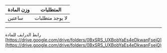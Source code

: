 | وزن المادة | المتطلبات |
|---|---|
| ساعتين | لا يوجد متطلبات |

---

رابط الدرايف للمادة
[https://drive.google.com/drive/folders/0BxSRS_UXBobYaEs4eDkwanFsejQ](https://drive.google.com/drive/folders/0BxSRS_UXBobYaEs4eDkwanFsejQ)
